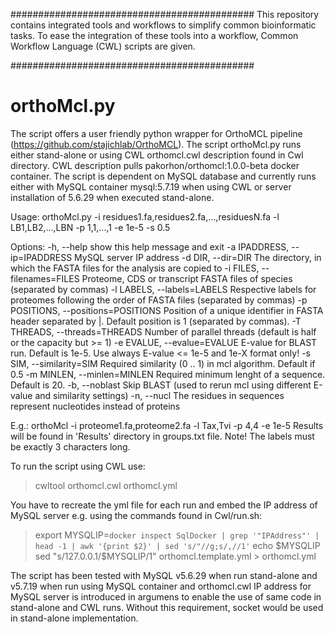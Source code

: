 ############################################
This repository contains integrated tools and workflows to simplify common bioinformatic tasks.
To ease the integration of these tools into a workflow, Common Workflow Language (CWL) scripts are given.

############################################
# orthoMcl.py
The script offers a user friendly python wrapper for OrthoMCL pipeline (https://github.com/stajichlab/OrthoMCL). The script orthoMcl.py runs either stand-alone or using CWL orthomcl.cwl description found in Cwl directory. CWL description pulls pakorhon/orthomcl:1.0.0-beta docker container. The script is dependent on MySQL database and currently runs either with MySQL container mysql:5.7.19 when using CWL or server installation of 5.6.29 when executed stand-alone.

Usage: orthoMcl.py -i residues1.fa,residues2.fa,...,residuesN.fa -l LB1,LB2,...,LBN -p 1,1,...,1 -e 1e-5 -s 0.5

Options:
  -h, --help            show this help message and exit
  -a IPADDRESS, --ip=IPADDRESS
                        MySQL server IP address
  -d DIR, --dir=DIR     The directory, in which the FASTA files for the analysis are copied to
  -i FILES, --filenames=FILES
                        Proteome, CDS or transcript FASTA files of species (separated by commas)
  -l LABELS, --labels=LABELS
                        Respective labels for proteomes following the order of FASTA files (separated by commas)
  -p POSITIONS, --positions=POSITIONS
                        Position of a unique identifier in FASTA header separated by |. Default position is 1 (separated by commas).
  -T THREADS, --threads=THREADS
                        Number of parallel threads (default is half or the capacity but >= 1)
  -e EVALUE, --evalue=EVALUE
                        E-value for BLAST run. Default is 1e-5. Use always E-value <= 1e-5 and 1e-X
                        format only!
  -s SIM, --similarity=SIM
                        Required similarity (0 .. 1) in mcl algorithm. Default if 0.5
  -m MINLEN, --minlen=MINLEN
                        Required minimum lenght of a sequence. Default is 20.
  -b, --noblast         Skip BLAST (used to rerun mcl using different E-value and similarity settings)
  -n, --nucl            The residues in sequences represent nucleotides instead of proteins

E.g.: orthoMcl -i proteome1.fa,proteome2.fa -l Tax,Tvi -p 4,4 -e 1e-5
Results will be found in 'Results' directory in groups.txt file.
Note! The labels must be exactly 3 characters long.

To run the script using CWL use:
> cwltool orthomcl.cwl orthomcl.yml

You have to recreate the yml file for each run and embed the IP address of MySQL server e.g. using the commands found in Cwl/run.sh:
> export MYSQLIP=`docker inspect SqlDocker | grep '"IPAddress"' | head -1 | awk '{print $2}' | sed 's/"//g;s/,//1'`
> echo $MYSQLIP
> sed "s/127.0.0.1/$MYSQLIP/1" orthomcl.template.yml > orthomcl.yml

The script has been tested with MySQL v5.6.29 when run stand-alone and v5.7.19 when run using MySQL container and orthomcl.cwl
IP address for MySQL server is introduced in argumens to enable the use of same code in stand-alone and CWL runs.
Without this requirement, socket would be used in stand-alone implementation.
